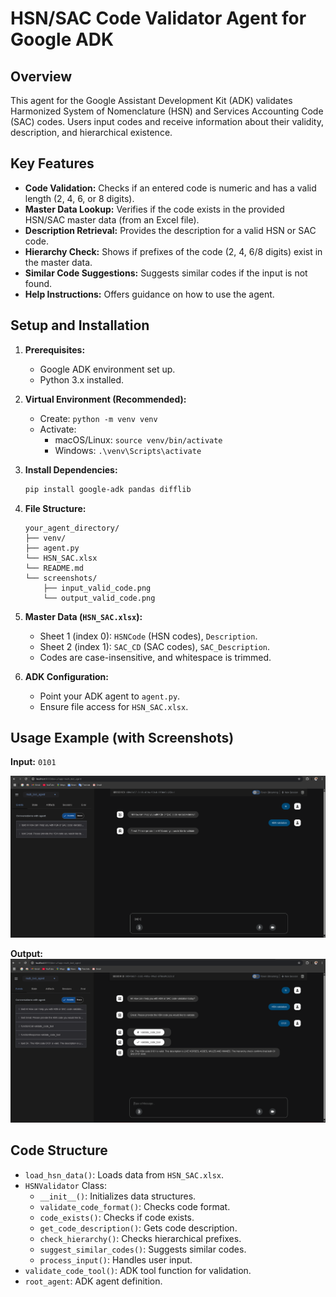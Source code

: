 # HSN/SAC Code Validator Agent for Google ADK

## Overview

This agent for the Google Assistant Development Kit (ADK) validates Harmonized System of Nomenclature (HSN) and Services Accounting Code (SAC) codes. Users input codes and receive information about their validity, description, and hierarchical existence.

## Key Features

* **Code Validation:** Checks if an entered code is numeric and has a valid length (2, 4, 6, or 8 digits).
* **Master Data Lookup:** Verifies if the code exists in the provided HSN/SAC master data (from an Excel file).
* **Description Retrieval:** Provides the description for a valid HSN or SAC code.
* **Hierarchy Check:** Shows if prefixes of the code (2, 4, 6/8 digits) exist in the master data.
* **Similar Code Suggestions:** Suggests similar codes if the input is not found.
* **Help Instructions:** Offers guidance on how to use the agent.

## Setup and Installation

1.  **Prerequisites:**
    * Google ADK environment set up.
    * Python 3.x installed.

2.  **Virtual Environment (Recommended):**
    * Create: `python -m venv venv`
    * Activate:
        * macOS/Linux: `source venv/bin/activate`
        * Windows: `.\venv\Scripts\activate`

3.  **Install Dependencies:**
    ```bash
    pip install google-adk pandas difflib
    ```

4.  **File Structure:**
    ```
    your_agent_directory/
    ├── venv/
    ├── agent.py
    └── HSN_SAC.xlsx
    └── README.md
    └── screenshots/
        ├── input_valid_code.png
        └── output_valid_code.png
    ```

5.  **Master Data (`HSN_SAC.xlsx`):**
    * Sheet 1 (index 0): `HSNCode` (HSN codes), `Description`.
    * Sheet 2 (index 1): `SAC_CD` (SAC codes), `SAC_Description`.
    * Codes are case-insensitive, and whitespace is trimmed.

6.  **ADK Configuration:**
    * Point your ADK agent to `agent.py`.
    * Ensure file access for `HSN_SAC.xlsx`.

## Usage Example (with Screenshots)

**Input:** `0101`

![Screenshot of valid code input](input.png)

**Output:**
![Screenshot of valid code output](output.png)

## Code Structure

* `load_hsn_data()`: Loads data from `HSN_SAC.xlsx`.
* `HSNValidator` Class:
    * `__init__()`: Initializes data structures.
    * `validate_code_format()`: Checks code format.
    * `code_exists()`: Checks if code exists.
    * `get_code_description()`: Gets code description.
    * `check_hierarchy()`: Checks hierarchical prefixes.
    * `suggest_similar_codes()`: Suggests similar codes.
    * `process_input()`: Handles user input.
* `validate_code_tool()`: ADK tool function for validation.
* `root_agent`: ADK agent definition.
